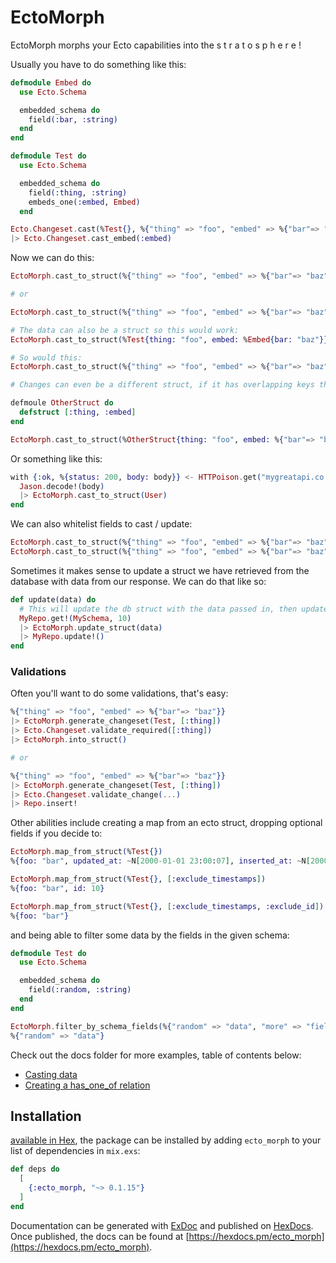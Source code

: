 # EctoMorph

EctoMorph morphs your Ecto capabilities into the s t r a t o s p h e r e !

Usually you have to do something like this:

```elixir
defmodule Embed do
  use Ecto.Schema

  embedded_schema do
    field(:bar, :string)
  end
end

defmodule Test do
  use Ecto.Schema

  embedded_schema do
    field(:thing, :string)
    embeds_one(:embed, Embed)
  end

Ecto.Changeset.cast(%Test{}, %{"thing" => "foo", "embed" => %{"bar"=> "baz"}}, [:thing])
|> Ecto.Changeset.cast_embed(:embed)
```

Now we can do this:

```elixir
EctoMorph.cast_to_struct(%{"thing" => "foo", "embed" => %{"bar"=> "baz"}}, Test)

# or

EctoMorph.cast_to_struct(%{"thing" => "foo", "embed" => %{"bar"=> "baz"}}, Test, [:thing, embed: [:bar]])

# The data can also be a struct so this would work:
EctoMorph.cast_to_struct(%Test{thing: "foo", embed: %Embed{bar: "baz"}}, Test, [:thing, embed: [:bar]])

# So would this:
EctoMorph.cast_to_struct(%{"thing" => "foo", "embed" => %{"bar"=> "baz"}}, %Test{}, [:thing, embed: [:bar]])

# Changes can even be a different struct, if it has overlapping keys they will be casted as expected:

defmoule OtherStruct do
  defstruct [:thing, :embed]
end

EctoMorph.cast_to_struct(%OtherStruct{thing: "foo", embed: %{"bar"=> "baz"}}, %Test{}, [:thing, embed: [:bar]])
```

Or something like this:

```elixir
with {:ok, %{status: 200, body: body}} <- HTTPoison.get("mygreatapi.co.uk") do
  Jason.decode!(body)
  |> EctoMorph.cast_to_struct(User)
end
```

We can also whitelist fields to cast / update:

```elixir
EctoMorph.cast_to_struct(%{"thing" => "foo", "embed" => %{"bar"=> "baz"}}, Test, [:thing])
EctoMorph.cast_to_struct(%{"thing" => "foo", "embed" => %{"bar"=> "baz"}}, Test, [:thing, embed: [:bar]])
```

Sometimes it makes sense to update a struct we have retrieved from the database with data from our response. We can do that like so:

```elixir
def update(data) do
  # This will update the db struct with the data passed in, then update the db.
  MyRepo.get!(MySchema, 10)
  |> EctoMorph.update_struct(data)
  |> MyRepo.update!()
end
```

### Validations

Often you'll want to do some validations, that's easy:

```elixir
%{"thing" => "foo", "embed" => %{"bar"=> "baz"}}
|> EctoMorph.generate_changeset(Test, [:thing])
|> Ecto.Changeset.validate_required([:thing])
|> EctoMorph.into_struct()

# or 

%{"thing" => "foo", "embed" => %{"bar"=> "baz"}}
|> EctoMorph.generate_changeset(Test, [:thing])
|> Ecto.Changeset.validate_change(...)
|> Repo.insert!
```

Other abilities include creating a map from an ecto struct, dropping optional fields if you decide to:

```elixir
EctoMorph.map_from_struct(%Test{})
%{foo: "bar", updated_at: ~N[2000-01-01 23:00:07], inserted_at: ~N[2000-01-01 23:00:07], id: 10}

EctoMorph.map_from_struct(%Test{}, [:exclude_timestamps])
%{foo: "bar", id: 10}

EctoMorph.map_from_struct(%Test{}, [:exclude_timestamps, :exclude_id])
%{foo: "bar"}
```

and being able to filter some data by the fields in the given schema:

```elixir
defmodule Test do
  use Ecto.Schema

  embedded_schema do
    field(:random, :string)
  end
end

EctoMorph.filter_by_schema_fields(%{"random" => "data", "more" => "fields"}, Test)
%{"random" => "data"}
```

Check out the docs folder for more examples, table of contents below:

- [Casting data](https://medium.com/@ItizAdz/ecto-cast-ing-sugar-31bddbc62cd7)
- [Creating a has_one_of relation](https://medium.com/@ItizAdz/creating-a-has-one-of-association-in-ecto-with-ectomorph-3932adb996d9)

## Installation

[available in Hex](https://hex.pm/docs/publish), the package can be installed
by adding `ecto_morph` to your list of dependencies in `mix.exs`:

```elixir
def deps do
  [
    {:ecto_morph, "~> 0.1.15"}
  ]
end
```

Documentation can be generated with [ExDoc](https://github.com/elixir-lang/ex_doc)
and published on [HexDocs](https://hexdocs.pm). Once published, the docs can
be found at [https://hexdocs.pm/ecto_morph](https://hexdocs.pm/ecto_morph).

